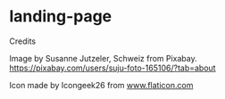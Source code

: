 # landing-page

Credits

Image by Susanne Jutzeler, Schweiz from Pixabay. https://pixabay.com/users/suju-foto-165106/?tab=about

Icon made by Icongeek26 from www.flaticon.com
